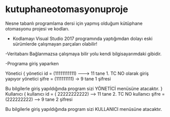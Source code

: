 # kutuphaneotomasyonuproje
Nesne tabanlı programlama dersi için yapmış olduğum kütüphane otomasyonu projesi ve kodları.


- Kodlamayı Visual Studio 2017 programında yaptığımdan dolayı eski sürümlerde çalışmayan parçaları olabilir!

-Veritabanı Bağlanmazsa çalışmaya bilir yolu kendi bilgisayarımdaki gibidir. 

-Programa giriş yaparken  

Yönetici
{
yönetici id = (11111111111)            ---> 11 tane 1. TC NO olarak giriş yapıyor
yönetici şifre = (111111111)              -> 9 tane 1 şifresi

Bu bilgilerle giriş yapıldığında program sizi YÖNETİCİ menüsüne atacaktır.
}
Kullanıcı
{
kullanıcı id = ( 22222222222)             --> 11 tane 2. TC NO
kullanıcı şifre = (222222222)             --> 9 tane 2 şifresi

Bu bilgilerle giriş yapıldığında program sizi KULLANICI menüsüne atacaktır.
